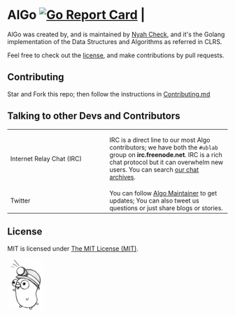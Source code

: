 # AlGo [![Go Report Card](https://goreportcard.com/badge/github.com/Ch3ck/Algo)](https://goreportcard.com/report/github.com/Ch3ck/Algo) | 
AlGo was created by, and is maintained by [Nyah Check](https://github.com/Ch3ck), and it's the Golang implementation of the Data Structures and Algorithms as referred in CLRS. 

Feel free to check out the [license](LICENSE), and make contributions by pull requests.

## Contributing

Star and Fork this repo; then follow the instructions in [Contributing.md](CONTRIBUTING.md)

## Talking to other Devs and Contributors

<table class="tg">
  <col width="45%">
  <col width="65%">
  <tr>
    <td>Internet&nbsp;Relay&nbsp;Chat&nbsp;(IRC)</td>
    <td>
      <p>
        IRC is a direct line to our most Algo contributors; we have
        both the  <code>#ublab</code> group on
        <strong>irc.freenode.net</strong>.
        IRC is a rich chat protocol but it can overwhelm new users. You can search
        <a href="https://botbot.me/freenode/ublab/#" target="_blank">our chat archives</a>.
      </p>
  <tr>
    <td>Twitter</td>
    <td>
      You can follow <a href="https://twitter.com/nyah_check/" target="_blank">Algo Maintainer</a>
      to get updates; You can also tweet us questions or just
      share blogs or stories.
    </td>
  </tr>
</table>

## License

MIT is licensed under [The MIT License (MIT)](LICENSE).

![Gopher](doc/logo.png "Gopher")
